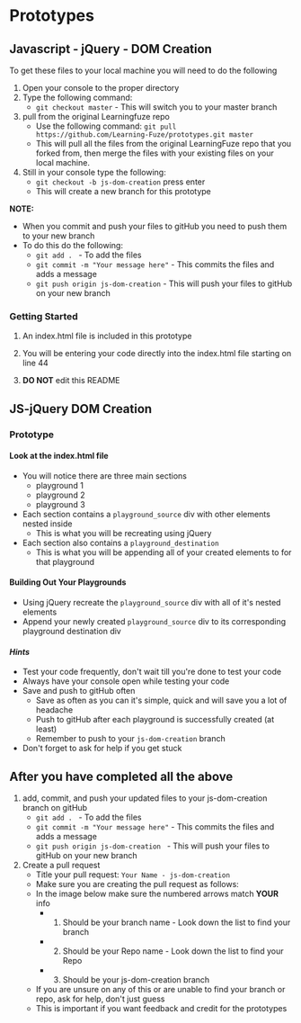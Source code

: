 # Prototypes

## Javascript - jQuery - DOM Creation

To get these files to your local machine you will need to do the following

1. Open your console to the proper directory
2. Type the following command:
	- `git checkout master` - This will switch you to your master branch
3. pull from the original Learningfuze repo
	- Use the following command:
		`git pull https://github.com/Learning-Fuze/prototypes.git master`
	- This will pull all the files from the original LearningFuze repo that you forked from, then merge the files with your existing files on your local machine.
4. Still in your console type the following: 
	- `git checkout -b js-dom-creation` press enter
	- This will create a new branch for this prototype

**NOTE:**
- When you commit and push your files to gitHub you need to push them to your new branch
- To do this do the following:
	- `git add . ` - To add the files
	- `git commit -m "Your message here"` - This commits the files and adds a message
	- `git push origin js-dom-creation` - This will push your files to gitHub on your new branch

### Getting Started

1. An index.html file is included in this prototype

2. You will be entering your code directly into the index.html file starting on line 44

3. **DO NOT** edit this README

## JS-jQuery DOM Creation

### Prototype

#### Look at the index.html file

- You will notice there are three main sections
	- playground 1
	- playground 2
	- playground 3
- Each section contains a `playground_source` div with other elements nested inside
	- This is what you will be recreating using jQuery
- Each section also contains a `playground_destination`
	- This is what you will be appending all of your created elements to for that playground

#### Building Out Your Playgrounds

- Using jQuery recreate the `playground_source` div with all of it's nested elements
- Append your newly created `playground_source` div to its corresponding playground destination div

#### *Hints*

- Test your code frequently, don't wait till you're done to test your code
- Always have your console open while testing your code
- Save and push to gitHub often
	- Save as often as you can it's simple, quick and will save you a lot of headache
	- Push to gitHub after each playground is successfully created (at least)
	- Remember to push to your `js-dom-creation` branch
- Don't forget to ask for help if you get stuck

## After you have completed all the above

1. add, commit, and push your updated files to your js-dom-creation branch on gitHub
	- `git add . ` - To add the files
	- `git commit -m "Your message here"` - This commits the files and adds a message
	- `git push origin js-dom-creation ` - This will push your files to gitHub on your new branch
2. Create a pull request
	- Title your pull request: `Your Name - js-dom-creation`
	- Make sure you are creating the pull request as follows:
	- In the image below make sure the numbered arrows match **YOUR** info
		- 1. Should be your branch name - Look down the list to find your branch
		- 2. Should be your Repo name - Look down the list to find your Repo
		- 3. Should be your js-dom-creation branch
	- If you are unsure on any of this or are unable to find your branch or repo, ask for help, don't just guess
	- This is important if you want feedback and credit for the prototypes 

<img src="https://github.com/Learning-Fuze/prototypes/blob/assets/assets/pr_js-dom-creation.png?raw=true" alt="">